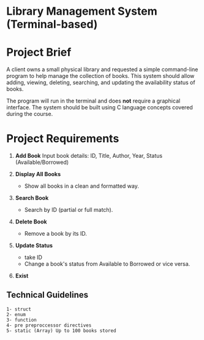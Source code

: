 # Library Management System  (Terminal-based)

# Project Brief

A client owns a small physical library and requested a simple command-line program to help manage the collection of books. This system should allow adding, viewing, deleting, searching, and updating the availability status of books.

The program will run in the terminal and does **not** require a graphical interface. The system should be built using C language concepts covered during the course.
 

# Project Requirements

1. **Add Book**
    Input book details: ID, Title, Author, Year, Status (Available/Borrowed)

2. **Display All Books**  
   - Show all books in a clean and formatted way.

3. **Search Book**
   - Search by ID  (partial or full match).

4. **Delete Book**
   - Remove a book by its ID.

5. **Update Status**
   - take ID
   - Change a book's status from Available to Borrowed or vice versa.

6. **Exist**



## Technical Guidelines
    1- struct  
    2- enum 
    3- function 
    4- pre preproccessor directives     
    5- static (Array) Up to 100 books stored 
